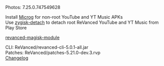 Photos: 7.25.0.747549628  

Install [Microg](https://github.com/ReVanced/GmsCore/releases) for non-root YouTube and YT Music APKs  
Use [zygisk-detach](https://github.com/j-hc/zygisk-detach) to detach root ReVanced YouTube and YT Music from Play Store  

[revanced-magisk-module](https://github.com/j-hc/revanced-magisk-module)
  
CLI: ReVanced/revanced-cli-5.0.1-all.jar  
Patches: ReVanced/patches-5.21.0-dev.3.rvp  
[Changelog](https://github.com/ReVanced/revanced-patches/releases/tag/v5.21.0-dev.3)  
